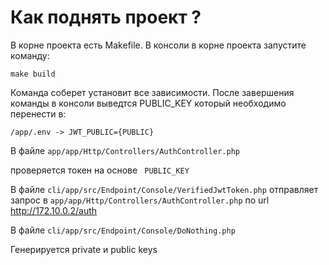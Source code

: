 # Как поднять проект ?

В корне проекта есть Makefile. В консоли в корне проекта запустите команду:

```shell
make build
```

Команда соберет установит все зависимости.
После завершения команды в консоли выведтся PUBLIC_KEY который необходимо перенести в:

``
/app/.env -> JWT_PUBLIC={PUBLIC}
``

В файле ``app/app/Http/Controllers/AuthController.php`` 

проверяется токен на основе `` PUBLIC_KEY``



В файле ``cli/app/src/Endpoint/Console/VerifiedJwtToken.php`` 
отправляет запрос в ``app/app/Http/Controllers/AuthController.php`` 
по url http://172.10.0.2/auth


В файле ``cli/app/src/Endpoint/Console/DoNothing.php ``

Генерируется private и public keys